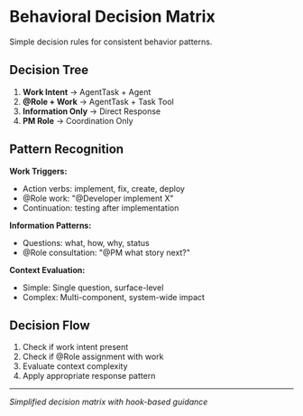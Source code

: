 # Behavioral Decision Matrix

Simple decision rules for consistent behavior patterns.

## Decision Tree
1. **Work Intent** → AgentTask + Agent
2. **@Role + Work** → AgentTask + Task Tool
3. **Information Only** → Direct Response
4. **PM Role** → Coordination Only

## Pattern Recognition

**Work Triggers:**
- Action verbs: implement, fix, create, deploy
- @Role work: "@Developer implement X"
- Continuation: testing after implementation

**Information Patterns:**
- Questions: what, how, why, status
- @Role consultation: "@PM what story next?"

**Context Evaluation:**
- Simple: Single question, surface-level
- Complex: Multi-component, system-wide impact

## Decision Flow
1. Check if work intent present
2. Check if @Role assignment with work
3. Evaluate context complexity
4. Apply appropriate response pattern

---
*Simplified decision matrix with hook-based guidance*